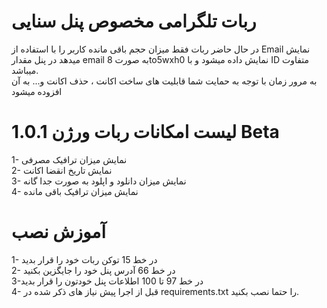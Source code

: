 # ربات تلگرامی مخصوص پنل سنایی
در حال حاضر ربات فقط میزان حجم باقی مانده کاربر را با استفاده از Email نمایش میدهد در پنل مقدار email به صورت 8to5wxh0 نمایش داده میشود و با ID متفاوت میباشد.<br>
به مرور زمان با توجه به حمایت شما قابلیت های ساخت اکانت ، حذف اکانت و... به آن افزوده میشود

# لیست امکانات ربات ورژن 1.0.1 Beta 
1- نمایش میزان ترافیک مصرفی <br> 
2- نمایش تاریخ انقضا اکانت <br>
3- نمایش میزان دانلود و اپلود به صورت جدا گانه<br>
4- نمایش میزان ترافیک باقی مانده <br>

# آموزش نصب
1- در خط 15 توکن ربات خود را قرار بدید<br> 
2- در خط 66 آدرس پنل خود را جایگزین بکنید<br> 
3-در خط 97 تا 100 اطلاعات پنل خودتون را قرار بدید<br> 
4- قبل از اجرا پیش نیاز های ذکر شده در requirements.txt را حتما نصب بکنید.

